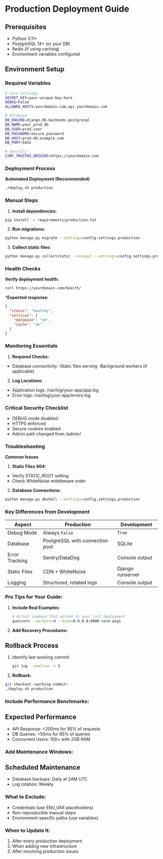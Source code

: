 # Production Deployment Guide

## Prerequisites
- Python 3.11+
- PostgreSQL 14+ (or your DB)
- Redis (if using caching)
- Environment variables configured

## Environment Setup

### Required Variables
```bash
# Core Settings
SECRET_KEY=your-unique-key-here
DEBUG=False
ALLOWED_HOSTS=yourdomain.com,api.yourdomain.com

# Database
DB_ENGINE=django.db.backends.postgresql
DB_NAME=your_prod_db
DB_USER=prod_user
DB_PASSWORD=secure_password
DB_HOST=prod-db.example.com
DB_PORT=5432

# Security
CSRF_TRUSTED_ORIGINS=https://yourdomain.com
```

### Deployment Process
**Automated Deployment (Recommended)**
```bash
./deploy.sh production
```

### Manual Steps
1. **Install dependencies:**
```bash
pip install -r requirements/production.txt
```

2. **Run migrations:**
```bash
python manage.py migrate --settings=config.settings.production
```

3. **Collect static files:**
```bash
python manage.py collectstatic --noinput --settings=config.settings.production
```

### Health Checks
**Verify deployment health:**
```bash
curl https://yourdomain.com/health/
```

***Expected response:**
```json
{
  "status": "healthy",
  "services": {
    "database": "ok",
    "cache": "ok"
  }
}
```
### Monitoring Essentials
1. **Required Checks:**
- Database connectivity
-Static files serving
-Background workers (if applicable)

2. **Log Locations:**
- Application logs: /var/log/your-app/app.log
- Error logs: /var/log/your-app/errors.log

### Critical Security Checklist
- DEBUG mode disabled
- HTTPS enforced
- Secure cookies enabled
- Admin path changed from /admin/

### Troubleshooting
 **Common Issues**
1. **Static Files 404:**
- Verify STATIC_ROOT setting
- Check WhiteNoise middleware order

2. **Database Connections:**
``` bash
python manage.py dbshell --settings=config.settings.production
```



### Key Differences from Development

| Aspect          | Production                     | Development               |
|-----------------|--------------------------------|---------------------------|
| Debug Mode      | Always `False`                 | `True`                    |
| Database        | PostgreSQL with connection pool| SQLite                    |
| Error Tracking  | Sentry/DataDog                 | Console output            |
| Static Files    | CDN + WhiteNoise               | Django runserver          |
| Logging         | Structured, rotated logs       | Console output            |

### Pro Tips for Your Guide:

1. **Include Real Examples**:
   ```bash
   # Actual command that worked in your last deployment
   gunicorn --workers=4 --bind=0.0.0.0:8000 core.wsgi
   ```
2. **Add Recovery Procedures:**
## Rollback Process
1. Identify last working commit:
   ```bash
   git log --oneline -n 5
   ```

2. **Rollback:**

```bash 
git checkout <working-commit>
./deploy.sh production
```

### Include Performance Benchmarks:
## Expected Performance
- API Response: <200ms for 95% of requests
- DB Queries: <50ms for 95% of queries
- Concurrent Users: 100+ with 2GB RAM

### Add Maintenance Windows:

## Scheduled Maintenance
- Database backups: Daily at 2AM UTC
- Log rotation: Weekly

### What to Exclude:
- Credentials (use ENV_VAR placeholders)
- Non-reproducible manual steps
- Environment-specific paths (use variables)

### When to Update It:
1. After every production deployment
2. When adding new infrastructure
3. After resolving production issues

